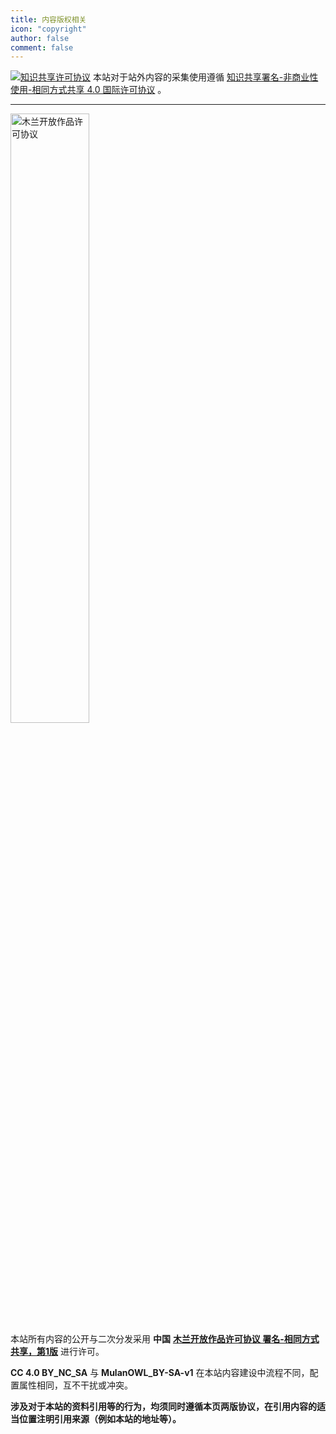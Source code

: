 ```yaml
---
title: 内容版权相关
icon: "copyright"
author: false
comment: false
---
```


<a rel="license" href="http://creativecommons.org/licenses/by-nc-sa/4.0/"><img alt="知识共享许可协议" style="border-width:0" src="https://i.creativecommons.org/l/by-nc-sa/4.0/88x31.png" /></a>
本站对于站外内容的采集使用遵循 <a rel="license" href="http://creativecommons.org/licenses/by-nc-sa/4.0/">知识共享署名-非商业性使用-相同方式共享 4.0 国际许可协议</a> 。 

---

<a rel="license" href="http://openworks.mulanos.cn/#/licenses/MulanOWL_BY-SA-v1"><img alt="木兰开放作品许可协议" style="border-width:0" src="http://file-owl.learnerhub.net/FnZb7jY4Pf3dV2TxXiBBexay2VHY%5Elicense_icon"  width="50%"></a><br />本站所有内容的公开与二次分发采用 **中国** <a rel="license" href="http://openworks.mulanos.cn/#/licenses/MulanOWL_BY-SA-v1">**木兰开放作品许可协议 署名-相同方式共享，第1版**</a> 进行许可。<br/>

**CC 4.0 BY_NC_SA** 与 **MulanOWL_BY-SA-v1** 在本站内容建设中流程不同，配置属性相同，互不干扰或冲突。

**涉及对于本站的资料引用等的行为，均须同时遵循本页两版协议，在引用内容的适当位置注明引用来源（例如本站的地址等）。**
